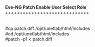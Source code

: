 <B>Eve-NG Patch Enable User Select Role</B></br >
   +++++++++++++++++++++++++++++
</br >
</br >
</br >
#cp patch.diff /opt/unetlab/html/includes </br >
#cd /opt/unetlab/html/includes </br >
#patch -p1 < patch.diff
